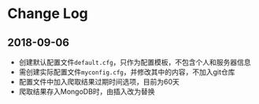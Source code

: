 # Change Log

## 2018-09-06

- 创建默认配置文件`default.cfg`，只作为配置模板，不包含个人和服务器信息
- 需创建实际配置文件`myconfig.cfg`，并修改其中的内容，不加入git仓库
- 配置文件中加入爬取结果过期时间选项，目前为60天
- 爬取结果存入MongoDB时，由插入改为替换
